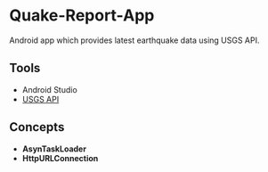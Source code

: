 # Quake-Report-App
Android app which provides latest earthquake data using USGS API.

## Tools
- Android Studio
- [USGS API](https://earthquake.usgs.gov/fdsnws/event/1/)

## Concepts
- **AsynTaskLoader**
- **HttpURLConnection**
